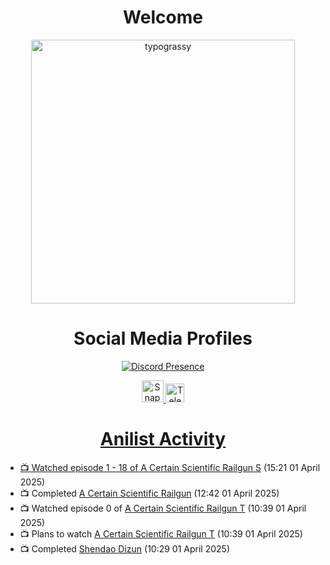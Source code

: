 <div align="center">

# Welcome
<a href="https://github.com/kawarimidoll/typograssy">
    <img alt="typograssy" src="https://typograssy.deno.dev/api?text=%E3%82%88%E3%81%86%E3%81%93%E3%81%9D%E3%81%BF%E3%81%AA%E3%81%95%E3%82%93%20-%20Sheby--&&l0=none&l1=82d9d0&l2=027353&l3=038c4c&l4=01402e&bg=none&frame=none&speed=100&comment=" width="421.99">
</a>

</div>

<div align="center">

# Social Media Profiles

[![Discord Presence](https://lanyard.cnrad.dev/api/612532963938271232)](https://discord.com/users/612532963938271232)


<a href="https://www.snapchat.com/add/a.sheby" title="Snapchat Profile">
    <img src="https://www.freepnglogos.com/uploads/snapchat-logo-png-0.png" width="35" alt="Snapchat Logo" />


<a href="https://t.me/ASheby" title="Telegram Profile">
    <img src="https://www.freepnglogos.com/uploads/telegram-logo-png-0.png" width="30" alt="Telegram Logo" />


</div>

<div align="center">

# Anilist Activity

</div>

<!-- ANILIST_ACTIVITY:start -->

-   📺 Watched episode 1 - 18 of [A Certain Scientific Railgun S](https://anilist.co/anime/16049) (15:21 01 April 2025)
-   📺 Completed [A Certain Scientific Railgun](https://anilist.co/anime/6213) (12:42 01 April 2025)
-   📺 Watched episode 0 of [A Certain Scientific Railgun T](https://anilist.co/anime/104462) (10:39 01 April 2025)
-   📺 Plans to watch [A Certain Scientific Railgun T](https://anilist.co/anime/104462) (10:39 01 April 2025)
-   📺 Completed [Shendao Dizun](https://anilist.co/anime/185794) (10:29 01 April 2025)

<!-- ANILIST_ACTIVITY:end -->
